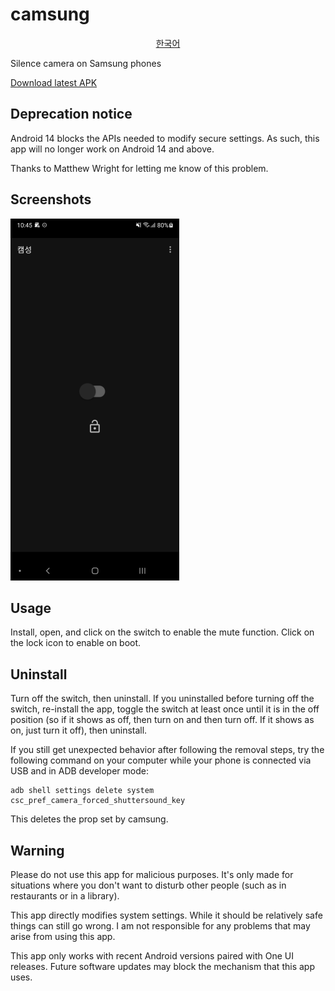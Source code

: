 # camsung

<div align="center">

[한국어][korean-translation]

</div>

Silence camera on Samsung phones

[Download latest APK][release-latest-apk]


[korean-translation]: README.ko.md
[release-latest-apk]: https://github.com/ericswpark/camsung/releases/latest/download/app-release.apk

## Deprecation notice

Android 14 blocks the APIs needed to modify secure settings. As such, this app will no longer work on Android 14 and above.

Thanks to Matthew Wright for letting me know of this problem.

## Screenshots

![main_window](img/main_window.png?raw=true)

## Usage

Install, open, and click on the switch to enable the mute function. Click on the lock icon to enable
on boot.

## Uninstall

Turn off the switch, then uninstall. If you uninstalled before turning off the switch, re-install
the app, toggle the switch at least once until it is in the off position (so if it shows as off,
then turn on and then turn off. If it shows as on, just turn it off), then uninstall.

If you still get unexpected behavior after following the removal steps, try the following command on your computer while your phone is connected via USB and in ADB developer mode:

```
adb shell settings delete system csc_pref_camera_forced_shuttersound_key
```

This deletes the prop set by camsung.

## Warning

Please do not use this app for malicious purposes. It's only made for situations where you don't
want to disturb other people (such as in restaurants or in a library).

This app directly modifies system settings. While it should be relatively safe things can still go
wrong. I am not responsible for any problems that may arise from using this app.

This app only works with recent Android versions paired with One UI releases. Future software
updates may block the mechanism that this app uses.
